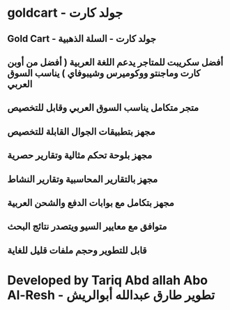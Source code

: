 # goldcart - جولد كارت
## Gold Cart - جولد كارت - السلة الذهبية
## أفضل سكريبت للمتاجر يدعم اللغة العربية ( أفضل من أوبن كارت وماجنتو ووكوميرس وشيبوفاي ) يناسب السوق العربي
## متجر متكامل يناسب السوق العربي وقابل للتخصيص
## مجهز بتطبيقات الجوال القابلة للتخصيص
## مجهز بلوحة تحكم مثالية وتقارير حصرية
## مجهز بالتقارير المحاسبية  وتقارير النشاط
## مجهز بتكامل مع بوابات الدفع والشحن العربية
## متوافق مع معايير السيو ويتصدر نتائج البحث
## قابل للتطوير وحجم ملفات قليل للغاية 
# Developed by Tariq Abd allah Abo Al-Resh - تطوير طارق عبدالله أبوالريش
